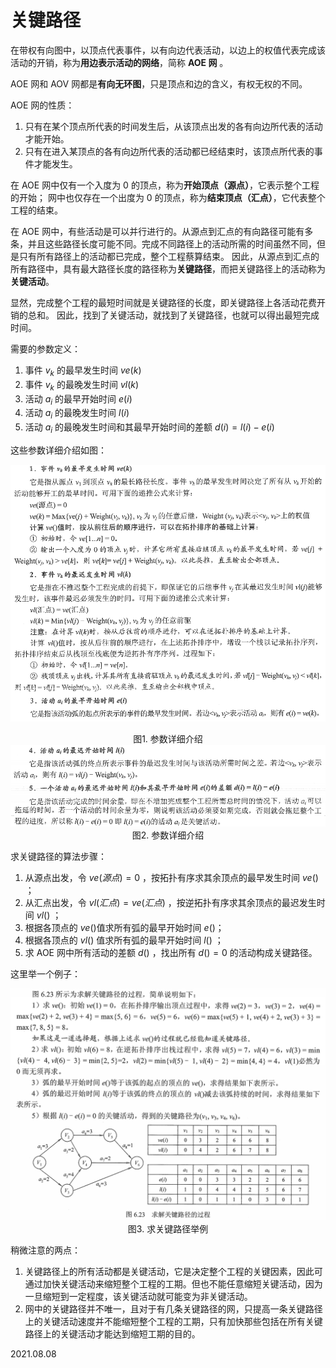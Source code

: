 # 关键路径

在带权有向图中，以顶点代表事件，以有向边代表活动，以边上的权值代表完成该活动的开销，称为**用边表示活动的网络**，简称 **AOE 网** 。

AOE 网和 AOV 网都是**有向无环图**，只是顶点和边的含义，有权无权的不同。

AOE 网的性质：

1. 只有在某个顶点所代表的时间发生后，从该顶点出发的各有向边所代表的活动才能开始。
2. 只有在进入某顶点的各有向边所代表的活动都已经结束时，该顶点所代表的事件才能发生。

在 AOE 网中仅有一个入度为 0 的顶点，称为**开始顶点（源点）**，它表示整个工程的开始；
网中也仅存在一个出度为 0 的顶点，称为**结束顶点（汇点）**，它代表整个工程的结束。

在 AOE 网中，有些活动是可以并行进行的。从源点到汇点的有向路径可能有多条，并且这些路径长度可能不同。完成不同路径上的活动所需的时间虽然不同，但是只有所有路径上的活动都已完成，整个工程蔡算结束。
因此，从源点到汇点的所有路径中，具有最大路径长度的路径称为**关键路径**，而把关键路径上的活动称为**关键活动**。

显然，完成整个工程的最短时间就是关键路径的长度，即关键路径上各活动花费开销的总和。
因此，找到了关键活动，就找到了关键路径，也就可以得出最短完成时间。

需要的参数定义：

1. 事件 $v_k$ 的最早发生时间 $ve(k)$ 
2. 事件 $v_k$ 的最晚发生时间 $vl(k)$ 
3. 活动 $a_i$ 的最早开始时间 $e(i)$ 
4. 活动 $a_i$ 的最晚发生时间 $l(i)$ 
5. 活动 $a_i$ 的最晚发生时间和其最早开始时间的差额 $d(i)=l(i)-e(i)$ 

这些参数详细介绍如图：

​	<img src="数据结构611-1.png" alt="数据结构611-1" style="zoom:80%;" />

<center>图1. 参数详细介绍</center>

<img src="数据结构611-2.png" alt="数据结构611-2" style="zoom:80%;" />

<center>图2. 参数详细介绍</center>

求关键路径的算法步骤：

1. 从源点出发，令 $ve(源点)=0$ ，按拓扑有序求其余顶点的最早发生时间 $ve()$ ；
2. 从汇点出发，令 $vl(汇点)=ve(汇点)$ ，按逆拓扑有序求其余顶点的最迟发生时间 $vl()$ ；
3. 根据各顶点的 $ve()$​ 值求所有弧的最早开始时间 $e()$​ ；
4. 根据各顶点的 $vl()$ 值求所有弧的最早开始时间 $l()$ ；
5. 求 AOE 网中所有活动的差额 $d()$ ，找出所有 $d()=0$ 的活动构成关键路径。

这里举一个例子：

<img src="数据结构611-3.png" alt="数据结构611-3" style="zoom:80%;" />

<center>图3. 求关键路径举例</center>

稍微注意的两点：

1. 关键路径上的所有活动都是关键活动，它是决定整个工程的关键因素，因此可通过加快关键活动来缩短整个工程的工期。但也不能任意缩短关键活动，因为一旦缩短到一定程度，该关键活动就可能变为非关键活动。
2. 网中的关键路径并不唯一，且对于有几条关键路径的网，只提高一条关键路径上的关键活动速度并不能缩短整个工程的工期，只有加快那些包括在所有关键路径上的关键活动才能达到缩短工期的目的。

2021.08.08